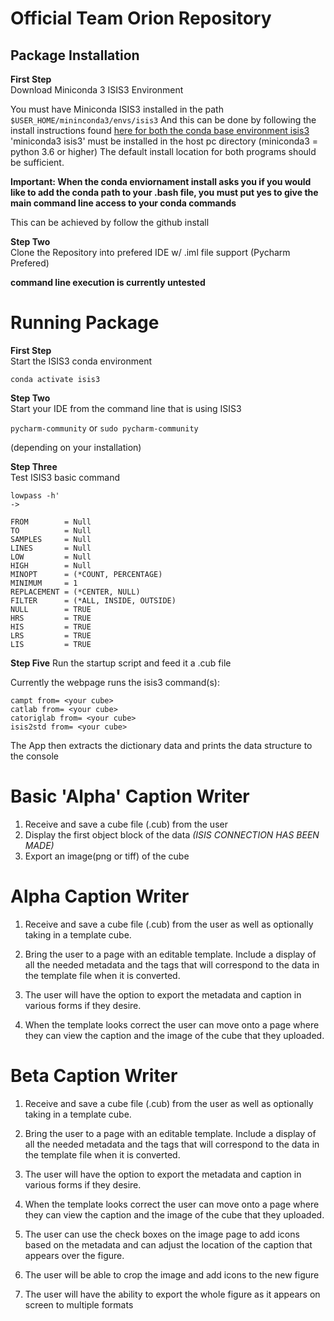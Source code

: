 Official Team Orion Repository
=====================================================

Package Installation
--------------------------

**First Step**<br>
Download Miniconda 3 ISIS3 Environment

You must have Miniconda ISIS3 installed in the path 
`$USER_HOME/mininconda3/envs/isis3`
And this can be done by following the install instructions found 
<a href= https://github.com/USGS-Astrogeology/ISIS3/blob/dev/README.md>
here for both the conda base environment isis3</a><br>'miniconda3 isis3'
 must be installed in the host pc directory (miniconda3 = python 3.6 or higher)
 The default install location for both programs should be sufficient. 

**Important: When the conda enviornament install asks you if you would like to add the conda 
path to your .bash file, you must put yes to give the main command line access to your conda 
commands**

This can be achieved by follow the github install


**Step Two**<br>
Clone the Repository into prefered IDE w/ .iml file support (Pycharm Prefered)

**command line execution is currently untested**

Running Package
=======================

**First Step**<br>
Start the ISIS3 conda environment

`conda activate isis3` 



**Step Two**<br>
Start your IDE from the command line that is using ISIS3

`pycharm-community` or `sudo pycharm-community` 

(depending on your installation)


**Step Three**<br>
Test ISIS3 basic command
```
lowpass -h' 
-> 

FROM        = Null
TO          = Null
SAMPLES     = Null
LINES       = Null
LOW         = Null
HIGH        = Null
MINOPT      = (*COUNT, PERCENTAGE)
MINIMUM     = 1
REPLACEMENT = (*CENTER, NULL)
FILTER      = (*ALL, INSIDE, OUTSIDE)
NULL        = TRUE
HRS         = TRUE
HIS         = TRUE
LRS         = TRUE
LIS         = TRUE
```


**Step Five**
Run the startup script and feed it a .cub file


Currently the webpage runs the isis3 command(s):

`campt from= <your cube>`<br>
`catlab from= <your cube>`<br>
`catoriglab from= <your cube>`<br>
`isis2std from= <your cube>`<br>

The App then extracts the dictionary data and prints the data structure to the console


Basic 'Alpha' Caption Writer
=====================================================
1. Receive and save a cube file (.cub) from the user
2. Display the first object block of the data *(ISIS CONNECTION HAS BEEN MADE)*
3. Export an image(png or tiff) of the cube


Alpha Caption Writer
=====================================================
1. Receive and save a cube file (.cub) from the user as well as optionally taking in
a template cube.

2. Bring the user to a page with an editable template. Include a display of 
all the needed metadata and the tags that will correspond to the data in the template
file when it is converted.

3. The user will have the option to export the metadata and caption in various forms 
if they desire.

4. When the template looks correct the user can move onto a page where they can view the caption
and the image of the cube that they uploaded.


Beta Caption Writer
=====================================================
1. Receive and save a cube file (.cub) from the user as well as optionally taking in
a template cube.

2. Bring the user to a page with an editable template. Include a display of 
all the needed metadata and the tags that will correspond to the data in the template
file when it is converted.

3. The user will have the option to export the metadata and caption in various forms 
if they desire.

4. When the template looks correct the user can move onto a page where they can view the caption
and the image of the cube that they uploaded.

5. The user can use the check boxes on the image page to add icons based on the metadata and can 
adjust the location of the caption that appears over the figure.

6. The user will be able to crop the image and add icons to the new figure

7. The user will have the ability to export the whole figure as it appears on screen to 
multiple formats 
